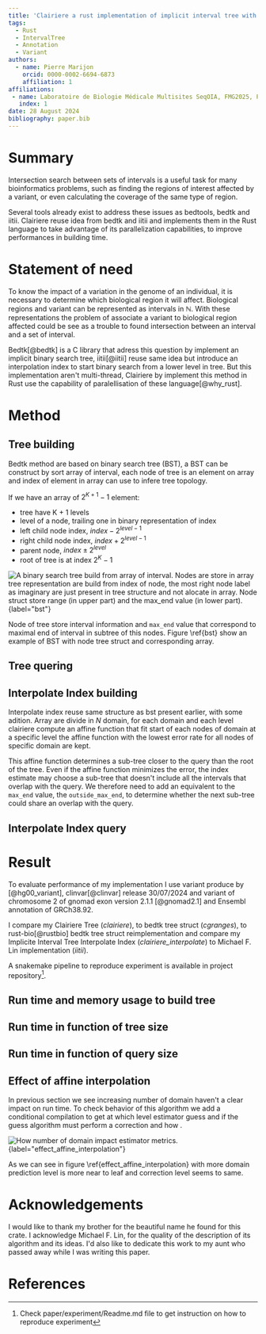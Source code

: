```yaml
---
title: 'Clairiere a rust implementation of implicit interval tree with interpolation index.'
tags:
  - Rust
  - IntervalTree
  - Annotation
  - Variant
authors:
  - name: Pierre Marijon
    orcid: 0000-0002-6694-6873
    affiliation: 1
affiliations:
 - name: Laboratoire de Biologie Médicale Multisites SeqOIA, FMG2025, Paris, France
   index: 1
date: 28 August 2024
bibliography: paper.bib
---
```


# Summary

Intersection search between sets of intervals is a useful task for many bioinformatics problems, such as finding the regions of interest affected by a variant, or even calculating the coverage of the same type of region.

Several tools already exist to address these issues as bedtools, bedtk and iitii. Clairiere reuse idea from bedtk and iitii and implements them in the Rust language to take advantage of its parallelization capabilities, to improve performances in building time.

# Statement of need

To know the impact of a variation in the genome of an individual, it is necessary to determine which biological region it will affect. Biological regions and variant can be represented as intervals in $\mathbb{N}$. With these representations the problem of associate a variant to biological region affected could be see as a trouble to found intersection between an interval and a set of interval.

Bedtk[@bedtk] is a C library that adress this question by implement an implicit binary search tree, iitii[@iitii] reuse same idea but introduce an interpolation index to start binary search from a lower level in tree. But this implementation aren't multi-thread, Clairiere by implement this method in Rust use the capability of paralellisation of these language[@why_rust].

# Method

## Tree building

Bedtk method are based on binary search tree (BST), a BST can be construct by sort array of interval, each node of tree is an element on array and index of element in array can use to infere tree topology.

If we have an array of $2^{K+1} - 1$ element:

- tree have K + 1 levels
- level of a node, trailing one in binary representation of index
- left child node index, $index - 2^{level-1}$
- right child node index, $index + 2^{level-1}$
- parent node, $index \pm 2^{level}$
- root of tree is at index $2^K - 1$

![A binary search tree build from array of interval. Nodes are store in array tree representation are build from index of node, the most right node label as imaginary are just present in tree structure and not alocate in array. Node struct store range (in upper part) and the `max_end` value (in lower part).](figure/bst.png){label="bst"}

Node of tree store interval information and `max_end` value that correspond to maximal end of interval in subtree of this nodes. Figure \ref{bst} show an example of BST with node tree struct and corresponding array.

## Tree quering

## Interpolate Index building

Interpolate index reuse same structure as bst present earlier, with some adition.
Array are divide in $N$ domain, for each domain and each level clairiere compute an affine function that fit start of each nodes of domain at a specific level the affine function with the lowest error rate for all nodes of specific domain are kept.

This affine function determines a sub-tree closer to the query than the root of the tree. Even if the affine function minimizes the error, the index estimate may choose a sub-tree that doesn't include all the intervals that overlap with the query. We therefore need to add an equivalent to the `max_end` value, the `outside_max_end`, to determine whether the next sub-tree could share an overlap with the query.

## Interpolate Index query

# Result

To evaluate performance of my implementation I use variant produce by [@hg00_variant], clinvar[@clinvar] release 30/07/2024 and variant of chromosome 2 of gnomad exon version 2.1.1 [@gnomad2.1] and Ensembl annotation of GRCh38.92.

I compare my Clairiere Tree (*clairiere*), to bedtk tree struct (*cgranges*), to rust-bio[@rustbio] bedtk tree struct reimplementation and compare my Implicite Interval Tree Interpolate Index (*clairiere_interpolate*) to Michael F. Lin implementation (*iitii*).

A snakemake pipeline to reproduce experiment is available in project repository[^1].

## Run time and memory usage to build tree


## Run time in function of tree size

## Run time in function of query size

## Effect of affine interpolation

In previous section we see increasing number of domain haven't a clear impact on run time. To check behavior of this algorithm we add a conditional compilation to get at which level estimator guess and if the guess algorithm must perform a correction and how .

![How number of domain impact estimator metrics.](figure/effect_affine_interpolation){label="effect_affine_interpolation"}

As we can see in figure \ref{effect_affine_interpolation} with more domain prediction level is more near to leaf and correction level seems to same.

# Acknowledgements

I would like to thank my brother for the beautiful name he found for this crate.
I acknowledge Michael F. Lin, for the quality of the description of its algorithm and its ideas.
I'd also like to dedicate this work to my aunt who passed away while I was writing this paper.

# References

[^1]: Check paper/experiment/Readme.md file to get instruction on how to reproduce experiment
